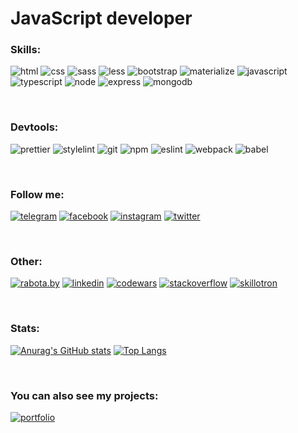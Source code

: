 # JavaScript developer

### Skills:

![html](https://img.shields.io/badge/-html-db4a22?style=for-the-badge&logo=html5&logoColor=ffffff&logoWidth=20)
![css](https://img.shields.io/badge/-css-4f8eac?style=for-the-badge&logo=css3&logoColor=ffffff&logoWidth=20)
![sass](https://img.shields.io/badge/-sass-c96496?style=for-the-badge&logo=sass&logoColor=ffffff&logoWidth=20)
![less](https://img.shields.io/badge/-less-264b7c?style=for-the-badge&logo=less&logoColor=ffffff&logoWidth=20)
![bootstrap](https://img.shields.io/badge/-bootstrap-7952b4?style=for-the-badge&logo=bootstrap&logoColor=ffffff&logoWidth=20)
![materialize](https://img.shields.io/badge/-materialize-e66c73?style=for-the-badge&logo=icon&logoColor=ffffff&logoWidth=20)
![javascript](https://img.shields.io/badge/-javascript-c8bf0f?style=for-the-badge&logo=javascript&logoColor=ffffff&logoWidth=20)
![typescript](https://img.shields.io/badge/-typescript-3178c6?style=for-the-badge&logo=typescript&logoColor=ffffff&logoWidth=20)
![node](https://img.shields.io/badge/-node-538e3e?style=for-the-badge&logo=node.js&logoColor=ffffff&logoWidth=20)
![express](https://img.shields.io/badge/-Express-37424d?style=for-the-badge&logo=express&logoColor=ffffff&logoWidth=20)
![mongodb](https://img.shields.io/badge/-mongodb-5da14b?style=for-the-badge&logo=mongodb&logoColor=ffffff&logoWidth=20)

<!-- ![react](https://img.shields.io/badge/-react-5fc6ef?style=for-the-badge&logo=react&logoColor=ffffff&logoWidth=20)
![redux](https://img.shields.io/badge/-redux-7649bd?style=for-the-badge&logo=redux&logoColor=ffffff&logoWidth=20)
![gatsby](https://img.shields.io/badge/-gatsby-653398?style=for-the-badge&logo=gatsby&logoColor=ffffff&logoWidth=20)
![vue](https://img.shields.io/badge/-vue-69bb85?style=for-the-badge&logo=vue.js&logoColor=ffffff&logoWidth=20)
![angular](https://img.shields.io/badge/-angular-a53c35?style=for-the-badge&logo=angular&logoColor=ffffff&logoWidth=20)
![next](https://img.shields.io/badge/-next-656565?style=for-the-badge&logo=next.js&logoColor=ffffff&logoWidth=20)
![nuxt](https://img.shields.io/badge/-nuxt-468471?style=for-the-badge&logo=nuxt.js&logoColor=ffffff&logoWidth=20)
![nest](https://img.shields.io/badge/-nest-e2514f?style=for-the-badge&logo=nestjs&logoColor=ffffff&logoWidth=20)
![react native](https://img.shields.io/badge/-react_native-5fc6ef?style=for-the-badge&logo=react&logoColor=ffffff&logoWidth=20)
![electron](https://img.shields.io/badge/-electron-6698a6?style=for-the-badge&logo=electron&logoColor=ffffff&logoWidth=20) -->

<br>

### Devtools:

![prettier](https://img.shields.io/badge/-prettier-1a2b33?style=for-the-badge&logo=prettier&logoColor=ffffff&logoWidth=20)
![stylelint](https://img.shields.io/badge/-stylelint-3f3f3f?style=for-the-badge&logo=stylelint&logoColor=ffffff&logoWidth=20)
![git](https://img.shields.io/badge/-git-f54d27?style=for-the-badge&logo=git&logoColor=ffffff&logoWidth=20)
![npm](https://img.shields.io/badge/-npm-a83a15?style=for-the-badge&logo=npm&logoColor=ffffff&logoWidth=20)
![eslint](https://img.shields.io/badge/-eslint-514abe?style=for-the-badge&logo=eslint&logoColor=ffffff&logoWidth=20)
![webpack](https://img.shields.io/badge/-webpack-66add2?style=for-the-badge&logo=webpack&logoColor=ffffff&logoWidth=20)
![babel](https://img.shields.io/badge/-babel-c8b20f?style=for-the-badge&logo=babel&logoColor=ffffff&logoWidth=20)

<!-- ![gulp](https://img.shields.io/badge/-gulp-d34a46?style=for-the-badge&logo=gulp&logoColor=ffffff&logoWidth=20)
![docker](https://img.shields.io/badge/-docker-2885d8?style=for-the-badge&logo=docker&logoColor=ffffff&logoWidth=20) -->

<br>

### Follow me:

[![telegram](https://img.shields.io/badge/-telegram-48a2d7?style=for-the-badge&logo=telegram&logoColor=ffffff&logoWidth=20)](https://t.me/alkhimenok)
[![facebook](https://img.shields.io/badge/-facebook-1877f2?style=for-the-badge&logo=facebook&logoColor=ffffff&logoWidth=20)](https://www.facebook.com/alkhimenok)
[![instagram](https://img.shields.io/badge/-instagram-d1537e?style=for-the-badge&logo=instagram&logoColor=ffffff&logoWidth=20)](https://www.instagram.com/alkhimenokk)
[![twitter](https://img.shields.io/badge/-twitter-3ca2f3?style=for-the-badge&logo=twitter&logoColor=ffffff&logoWidth=20)](https://twitter.com/alkhimenokk)

<br>

### Other:

[![rabota.by](https://img.shields.io/badge/-rabota.by-e44d02?style=for-the-badge&logo=icon&logoColor=ffffff&logoWidth=20)](https://rabota.by/applicant/resumes/view?resume=5e778dc1ff073d928f0039ed1f7a7137484e5a)
[![linkedin](https://img.shields.io/badge/-linkedin-0a66c2?style=for-the-badge&logo=linkedin&logoColor=ffffff&logoWidth=20)](https://www.linkedin.com/in/kirill-alkhimenok-a58524220)
[![codewars](https://img.shields.io/badge/-codewars-b1361e?style=for-the-badge&logo=codewars&logoColor=ffffff&logoWidth=20)](https://www.codewars.com/users/alkhimenok)
[![stackoverflow](https://img.shields.io/badge/-stackoverflow-e87e27?style=for-the-badge&logo=stackoverflow&logoColor=ffffff&logoWidth=20)](https://ru.stackoverflow.com/users/466343/alkhimenok)
[![skillotron](https://img.shields.io/badge/-skillotron-cabf27?style=for-the-badge&logo=icon&logoColor=ffffff&logoWidth=20)](https://skillotron.com/profile/197534)

<br>

### Stats:

[![Anurag's GitHub stats](https://github-readme-stats.vercel.app/api?username=alkhimenok&show_icons=true)](https://github.com/anuraghazra/github-readme-stats)
[![Top Langs](https://github-readme-stats.vercel.app/api/top-langs/?username=alkhimenok&layout=compact)](https://github.com/anuraghazra/github-readme-stats)

<br>

### You can also see my projects:

[![portfolio](https://img.shields.io/badge/-portfolio-0a66c2?style=for-the-badge)](https://alkhimenok.github.io)
